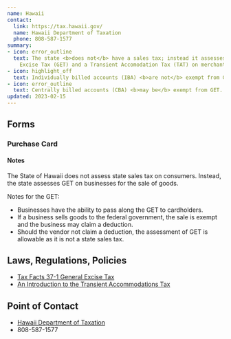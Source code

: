 ```yaml
---
name: Hawaii
contact:
  link: https://tax.hawaii.gov/
  name: Hawaii Department of Taxation
  phone: 808-587-1577
summary:
- icon: error_outline
  text: The state <b>does not</b> have a sales tax; instead it assesses a General
    Excise Tax (GET) and a Transient Accomodation Tax (TAT) on merchants.
- icon: highlight_off
  text: Individually billed accounts (IBA) <b>are not</b> exempt from GET or TAT.
- icon: error_outline
  text: Centrally billed accounts (CBA) <b>may be</b> exempt from GET.
updated: 2023-02-15
---
```


## Forms

### Purchase Card

#### Notes

The State of Hawaii does not assess state sales tax on consumers.  Instead, the state assesses GET on businesses for the sale of goods.

Notes for the GET:

* Businesses have the ability to pass along the GET to cardholders.
* If a business sells goods to the federal government, the sale is exempt and the business may claim a deduction.
* Should the vendor not claim a deduction, the assessment of GET is allowable as it is not a state sales tax.

## Laws, Regulations, Policies

* [Tax Facts 37-1 General Excise Tax](https://tax.hawaii.gov/legal/a2_b2_1taxfacts/)
* [An Introduction to the Transient Accommodations Tax](https://files.hawaii.gov/tax/legal/brochures/TAT_brochure.pdf)

## Point of Contact
- [Hawaii Department of Taxation](https://tax.hawaii.gov/)
- 808-587-1577